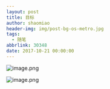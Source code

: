 ```yaml
---
layout: post
title: 目标
author: shaomiao
header-img: img/post-bg-os-metro.jpg
tags:
  - 随笔
abbrlink: 30348
date: 2017-10-21 00:00:00
---
```


![image.png](http://upload-images.jianshu.io/upload_images/2590671-fbd0dde5a308a20e.png?imageMogr2/auto-orient/strip%7CimageView2/2/w/1240)

![image.png](http://upload-images.jianshu.io/upload_images/2590671-36aeb1966d772d81.png?imageMogr2/auto-orient/strip%7CimageView2/2/w/1240)
